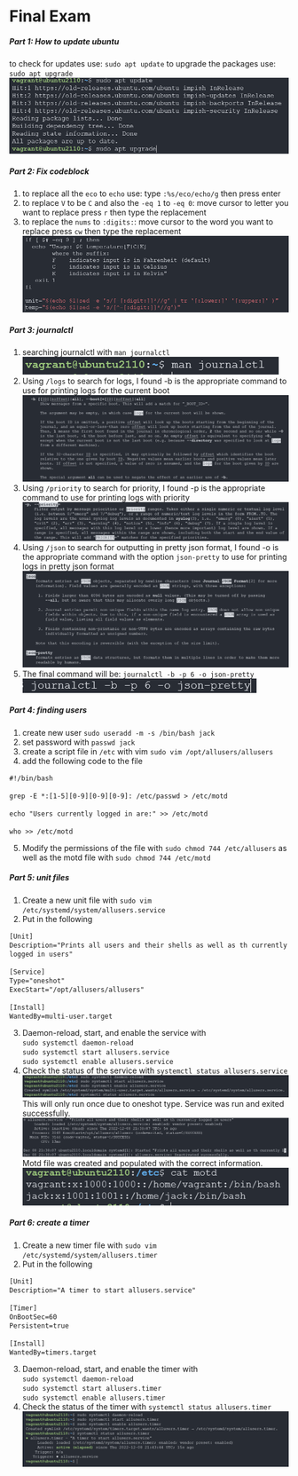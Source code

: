 # Final Exam
##### Part 1: How to update ubuntu
to check for updates use: `sudo apt update`
to upgrade the packages use: `sudo apt upgrade`
![update and upgrade](/Images/update.png)

##### Part 2: Fix codeblock
1. to replace all the `eco` to `echo` use: type `:%s/eco/echo/g` then press enter
2. to replace `V` to be `C` and also the `-eq 1` to `-eq 0`: move cursor to letter you want to replace press `r` then type the replacement
3. to replace the `nums` to `:digits:`: move cursor to the word you want to replace press `cw` then type the replacement
![codeblock](/Images/editedcode.png)

##### Part 3: journalctl
1. searching journalctl with `man journalctl`  
![manjournalctl](/Images/manjournalctl.png)
2. Using `/logs` to search for logs, I found -b is the appropriate command to use for printing logs for the current boot
![journalctlb](/Images/journalctlb.png)
3. Using `/priority` to search for priority, I found -p is the appropriate command to use for printing logs with priority
![journalctlp](/Images/journalctlp.png)
4. Using `/json` to search for outputting in pretty json format, I found -o is the appropriate command with the option `json-pretty` to use for printing logs in pretty json format
![journalctlo](/Images/journalctlo.png)
5. The final command will be: `journalctl -b -p 6 -o json-pretty`  
![finaljournalctl](/Images/finaljournalctl.png)

##### Part 4: finding users
1. create new user 
`sudo useradd -m -s /bin/bash jack`
2. set password with 
`passwd jack`
3. create a script file in `/etc` with vim 
`sudo vim /opt/allusers/allusers`
4. add the following code to the file
```
#!/bin/bash

grep -E *:[1-5][0-9][0-9][0-9]: /etc/passwd > /etc/motd

echo "Users currently logged in are:" >> /etc/motd

who >> /etc/motd
```
5. Modify the permissions of the file with 
`sudo chmod 744 /etc/allusers` 
as well as the motd file with 
`sudo chmod 744 /etc/motd`

##### Part 5: unit files
1. Create a new unit file with 
`sudo vim /etc/systemd/system/allusers.service`
2. Put in the following
```
[Unit]
Description="Prints all users and their shells as well as th currently logged in users"

[Service]
Type="oneshot"
ExecStart="/opt/allusers/allusers"

[Install]
WantedBy=multi-user.target
```
3. Daemon-reload, start, and enable the service with  
`sudo systemctl daemon-reload`  
`sudo systemctl start allusers.service`  
`sudo systemctl enable allusers.service`  
4. Check the status of the service with 
`systemctl status allusers.service`  
![savestartenable](/Images/savestartenable.png)
This will only run once due to oneshot type. Service was run and exited successfully. 
![allusersstatus](/Images/allusersstatus.png)
Motd file was created and populated with the correct information.
![catmotd](/Images/catmotd.png)

##### Part 6: create a timer
1. Create a new timer file with `sudo vim /etc/systemd/system/allusers.timer`
2. Put in the following
```
[Unit]
Description="A timer to start allusers.service"

[Timer]
OnBootSec=60
Persistent=true

[Install]
WantedBy=timers.target
```
3. Daemon-reload, start, and enable the timer with  
`sudo systemctl daemon-reload`  
`sudo systemctl start allusers.timer`  
`sudo systemctl enable allusers.timer`  
4. Check the status of the timer with
`systemctl status allusers.timer`  
![timerstatus](/Images/alluserstimer.png)
